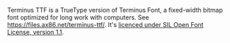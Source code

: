 Terminus TTF is a TrueType version of Terminus Font, a fixed-width bitmap font optimized for long work with computers. See https://files.ax86.net/terminus-ttf/. It's [licenced under SIL Open Font License, version 1.1](http://scripts.sil.org/OFL).
